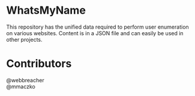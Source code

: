 # WhatsMyName
This repository has the unified data required to perform user enumeration on various websites. Content is in a JSON file and can easily be used in other projects.

# Contributors
@webbreacher<br>
@mmaczko
